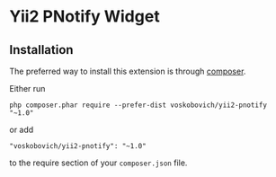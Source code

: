 Yii2 PNotify Widget
================================

Installation
------------

The preferred way to install this extension is through [composer](http://getcomposer.org/download/).

Either run

```
php composer.phar require --prefer-dist voskobovich/yii2-pnotify "~1.0"
```

or add

```
"voskobovich/yii2-pnotify": "~1.0"
```

to the require section of your `composer.json` file.